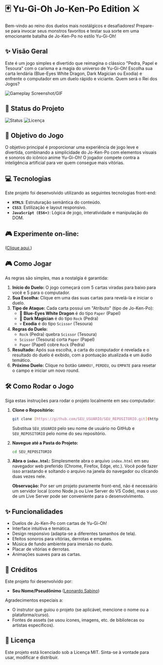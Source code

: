 # 🃏 Yu-Gi-Oh Jo-Ken-Po Edition ⚔️

Bem-vindo ao reino dos duelos mais nostálgicos e desafiadores! Prepare-se para invocar seus monstros favoritos e testar sua sorte em uma emocionante batalha de Jo-Ken-Po no estilo Yu-Gi-Oh!

## ✨ Visão Geral

Este é um jogo simples e divertido que reimagina o clássico "Pedra, Papel e Tesoura" com o carisma e a magia do universo de Yu-Gi-Oh! Escolha sua carta lendária (Blue-Eyes White Dragon, Dark Magician ou Exodia) e enfrente o computador em um duelo rápido e viciante. Quem será o Rei dos Jogos?

![Gameplay Screenshot/GIF](link-para-sua-screenshot-ou-gif-aqui)
## 🚀 Status do Projeto

![Status](https://img.shields.io/badge/status-Concluído%20%26%20Funcional-brightgreen)
![Licença](https://img.shields.io/badge/license-MIT-blue)
## 🎯 Objetivo do Jogo

O objetivo principal é proporcionar uma experiência de jogo leve e divertida, combinando a simplicidade do Jo-Ken-Po com elementos visuais e sonoros do icônico anime Yu-Gi-Oh! O jogador compete contra a inteligência artificial para ver quem consegue mais vitórias.

## 💻 Tecnologias

Este projeto foi desenvolvido utilizando as seguintes tecnologias front-end:

* **`HTML5`**: Estruturação semântica do conteúdo.
* **`CSS3`**: Estilização e layout responsivo.
* **`JavaScript (ES6+)`**: Lógica de jogo, interatividade e manipulação do DOM.

## 🎮 Experimente on-line:

([Clique aqui.](https://leonardosabino2025.github.io/Yu-Gi-Oh-Jo-Ken-Po-Edition/))

## 🎮 Como Jogar

As regras são simples, mas a nostalgia é garantida:

1.  **Início do Duelo:** O jogo começará com 5 cartas viradas para baixo para você e 5 para o computador.
2.  **Sua Escolha:** Clique em uma das suas cartas para revelá-la e iniciar o duelo.
3.  **Tipo de Ataque:** Cada carta possui um "Atributo" (tipo de Jo-Ken-Po):
    * 🐉 **Blue-Eyes White Dragon** é do tipo `Paper` (Papel)
    * 🧙 **Dark Magician** é do tipo `Rock` (Pedra)
    * 💀 **Exodia** é do tipo `Scissor` (Tesoura)
4.  **Regras do Duelo:**
    * `Rock` (Pedra) quebra `Scissor` (Tesoura)
    * `Scissor` (Tesoura) corta `Paper` (Papel)
    * `Paper` (Papel) cobre `Rock` (Pedra)
5.  **Resultado:** Após sua escolha, a carta do computador é revelada e o resultado do duelo é exibido, com a pontuação atualizada e um áudio temático.
6.  **Próximo Duelo:** Clique no botão `GANHOU!`, `PERDEU`, ou `EMPATE` para resetar o campo e iniciar um novo round.

## 🛠️ Como Rodar o Jogo

Siga estas instruções para rodar o projeto localmente em seu computador:

1.  **Clone o Repositório:**
    ```bash
    git clone [https://github.com/SEU_USUARIO/SEU_REPOSITORIO.git](https://github.com/SEU_USUARIO/SEU_REPOSITORIO.git)
    ```
    Substitua `SEU_USUARIO` pelo seu nome de usuário no GitHub e `SEU_REPOSITORIO` pelo nome do seu repositório.

2.  **Navegue até a Pasta do Projeto:**
    ```bash
    cd SEU_REPOSITORIO
    ```

3.  **Abra o `index.html`:**
    Simplesmente abra o arquivo `index.html` em seu navegador web preferido (Chrome, Firefox, Edge, etc.). Você pode fazer isso arrastando e soltando o arquivo na janela do navegador ou clicando duas vezes nele.

    **Observação:** Por ser um projeto puramente front-end, não é necessário um servidor local (como Node.js ou Live Server do VS Code), mas o uso de um Live Server pode ser conveniente para o desenvolvimento.

## ✨ Funcionalidades

* Duelos de Jo-Ken-Po com cartas de Yu-Gi-Oh!
* Interface intuitiva e temática.
* Design responsivo (adapta-se a diferentes tamanhos de tela).
* Efeitos sonoros para vitórias, derrotas e empates.
* Música de fundo ambiente para imersão no duelo.
* Placar de vitórias e derrotas.
* Animações suaves para as cartas.

## 🤝 Créditos

Este projeto foi desenvolvido por:

* **Seu Nome/Pseudônimo** ([Leonardo Sabino](https://github.com/LeonardoSabino2025))

Agradecimentos especiais a:
* O instrutor que guiou o projeto (se aplicável, mencione o nome ou a plataforma/curso).
* Fontes de assets (se usou ícones, imagens, etc. de bibliotecas ou artistas específicos).

## 📄 Licença

Este projeto está licenciado sob a Licença MIT. Sinta-se à vontade para usar, modificar e distribuir.